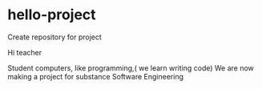# hello-project
Create repository for project

Hi teacher

Student computers, like programming,( we learn  writing code)
We are now making a project for substance Software Engineering
